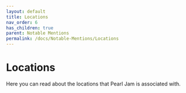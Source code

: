 ```yaml
---
layout: default
title: Locations
nav_order: 6
has_children: true
parent: Notable Mentions
permalink: /docs/Notable-Mentions/Locations
---
```


# Locations

Here you can read about the locations that Pearl Jam is associated with.
